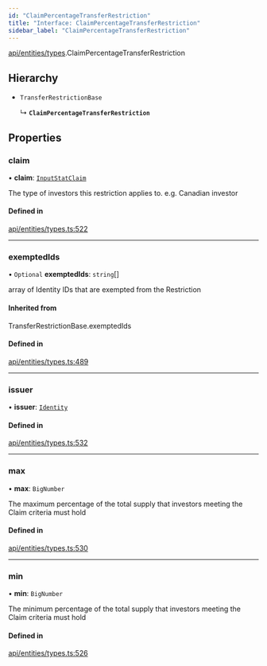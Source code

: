 ```yaml
---
id: "ClaimPercentageTransferRestriction"
title: "Interface: ClaimPercentageTransferRestriction"
sidebar_label: "ClaimPercentageTransferRestriction"
---
```


[api/entities/types](../../../../../modules/API/Entities/Types/Types.md).ClaimPercentageTransferRestriction

## Hierarchy

- `TransferRestrictionBase`

  ↳ **`ClaimPercentageTransferRestriction`**

## Properties

### claim

• **claim**: [`InputStatClaim`](../../../../../modules/API/Entities/Types/Types.md#inputstatclaim)

The type of investors this restriction applies to. e.g. Canadian investor

#### Defined in

[api/entities/types.ts:522](https://github.com/PolymeshAssociation/polymesh-sdk/blob/88db4a911/src/api/entities/types.ts#L522)

___

### exemptedIds

• `Optional` **exemptedIds**: `string`[]

array of Identity IDs that are exempted from the Restriction

#### Inherited from

TransferRestrictionBase.exemptedIds

#### Defined in

[api/entities/types.ts:489](https://github.com/PolymeshAssociation/polymesh-sdk/blob/88db4a911/src/api/entities/types.ts#L489)

___

### issuer

• **issuer**: [`Identity`](../../../../../classes/API/Entities/Identity/Identity.md)

#### Defined in

[api/entities/types.ts:532](https://github.com/PolymeshAssociation/polymesh-sdk/blob/88db4a911/src/api/entities/types.ts#L532)

___

### max

• **max**: `BigNumber`

The maximum percentage of the total supply that investors meeting the Claim criteria must hold

#### Defined in

[api/entities/types.ts:530](https://github.com/PolymeshAssociation/polymesh-sdk/blob/88db4a911/src/api/entities/types.ts#L530)

___

### min

• **min**: `BigNumber`

The minimum percentage of the total supply that investors meeting the Claim criteria must hold

#### Defined in

[api/entities/types.ts:526](https://github.com/PolymeshAssociation/polymesh-sdk/blob/88db4a911/src/api/entities/types.ts#L526)
